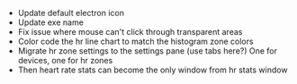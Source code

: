 - Update default electron icon
- Update exe name
- Fix issue where mouse can't click through transparent areas
- Color code the hr line chart to match the histogram zone colors
- Migrate hr zone settings to the settings pane (use tabs here?) One for devices, one for hr zones
- Then heart rate stats can become the only window from hr stats window